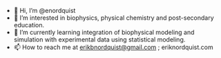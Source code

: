 - 👋 Hi, I’m @enordquist
- 👀 I’m interested in biophysics, physical chemistry and post-secondary education.
- 🌱 I’m currently learning integration of biophysical modeling and simulation with experimental data using statistical modeling.
- 📫 How to reach me at erikbnordquist@gmail.com ; eriknordquist.com

<!---
enordquist/enordquist is a ✨ special ✨ repository because its `README.md` (this file) appears on your GitHub profile.
You can click the Preview link to take a look at your changes.
--->
